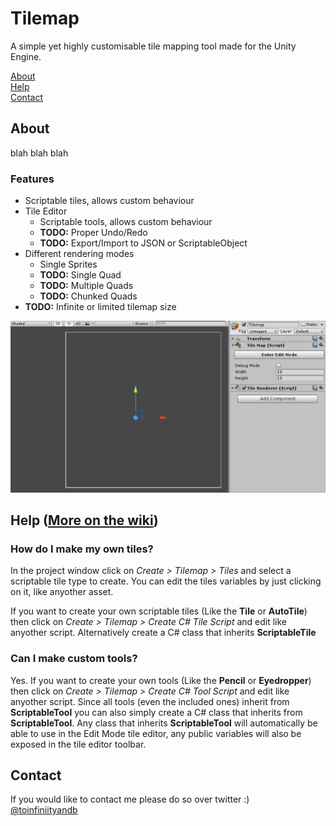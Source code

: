 # Tilemap
A simple yet highly customisable tile mapping tool made for the Unity Engine.

[About](#about)    
[Help](#help)    
[Contact](#contact)

## About
blah blah blah
### Features
* Scriptable tiles, allows custom behaviour
* Tile Editor
	* Scriptable tools, allows custom behaviour
    * **TODO:** Proper Undo/Redo  
    * **TODO:** Export/Import to JSON or ScriptableObject
* Different rendering modes
	* Single Sprites
    * **TODO:** Single Quad
    * **TODO:** Multiple Quads
    * **TODO:** Chunked Quads
* **TODO:** Infinite or limited tilemap size
    
!["Oops! There is supposed to be an image here :/"](/images/tilemap.gif)

## Help ([More on the wiki](../../wiki))<a name="help"></a>

### How do I make my own tiles?
In the project window click on _Create > Tilemap > Tiles_ and select a scriptable tile type to create. You can edit the tiles variables by just clicking on it, like anyother asset.

If you want to create your own scriptable tiles (Like the **Tile** or **AutoTile**) then click on _Create > Tilemap > Create C# Tile Script_ and edit like anyother script. Alternatively create a C# class that inherits **ScriptableTile**

### Can I make custom tools?
Yes. If you want to create your own tools (Like the **Pencil** or **Eyedropper**) then click on _Create > Tilemap > Create C# Tool Script_ and edit like anyother script. Since all tools (even the included ones) inherit from **ScriptableTool** you can also simply create a C# class that inherits from **ScriptableTool**. Any class that inherits **ScriptableTool** will automatically be able to use in the Edit Mode tile editor, any public variables will also be exposed in the tile editor toolbar.

## Contact
If you would like to contact me please do so over twitter :)    
[@toinfiniityandb](https://www.twitter.com/toinfiniityandb)
